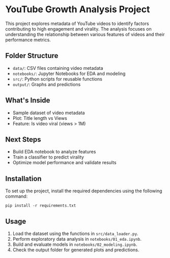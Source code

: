 # YouTube Growth Analysis Project

This project explores metadata of YouTube videos to identify factors contributing to high engagement and virality. The analysis focuses on understanding the relationship between various features of videos and their performance metrics.

## Folder Structure
- `data/`: CSV files containing video metadata
- `notebooks/`: Jupyter Notebooks for EDA and modeling
- `src/`: Python scripts for reusable functions
- `output/`: Graphs and predictions

## What's Inside
- Sample dataset of video metadata
- Plot: Title length vs Views
- Feature: Is video viral (views > 1M)

## Next Steps
- Build EDA notebook to analyze features
- Train a classifier to predict virality
- Optimize model performance and validate results

## Installation
To set up the project, install the required dependencies using the following command:

```
pip install -r requirements.txt
```

## Usage
1. Load the dataset using the functions in `src/data_loader.py`.
2. Perform exploratory data analysis in `notebooks/01_eda.ipynb`.
3. Build and evaluate models in `notebooks/02_modeling.ipynb`.
4. Check the output folder for generated plots and predictions.